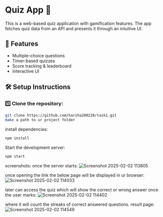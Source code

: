 # Quiz App 🎯

This is a web-based quiz application with gamification features. The app fetches quiz data from an API and presents it through an intuitive UI.

## 🚀 Features
- Multiple-choice questions
- Timer-based quizzes
- Score tracking & leaderboard
- Interactive UI

## 🛠️ Setup Instructions

### 1️⃣ Clone the repository:
```sh
git clone https://github.com/harsha200220/task1.git
make a path to ur project folder
```
install dependencies:
```sh
npm install
```
Start the development server:
```sh
npm start
```
screenshots:
once the server starts:
![Screenshot 2025-02-02 113805](https://github.com/user-attachments/assets/21c708c7-4dac-4689-84d5-cc37a332482b)

once opening the link the below page will be displayed in ur browser:
![Screenshot 2025-02-02 114033](https://github.com/user-attachments/assets/9b5b0626-06e9-4485-ac31-1f3aeb605999)

later can access the quiz which will show the correct or wrong answer once the user marks:
![Screenshot 2025-02-02 114402](https://github.com/user-attachments/assets/2d2e2440-b01e-4626-9a8b-712c1305ce4b)

where it will count the streaks of correct answered questions.
 result page:
 ![Screenshot 2025-02-02 114549](https://github.com/user-attachments/assets/6865e237-2f18-4c6e-b8be-e6cadeb86f8c)
